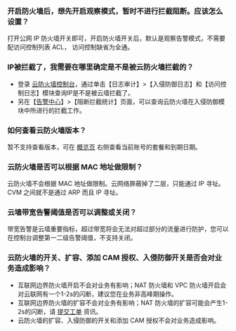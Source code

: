 ### 开启防火墙后，想先开启观察模式，暂时不进行拦截阻断。应该怎么设置？
打开公网 IP 防火墙开关即可，开启防火墙开关后，默认是观察告警模式，不需要配访问控制列表 ACL， 访问控制缺省为全通。

### IP被拦截了，我需要在哪里确定是不是被云防火墙拦截的？
- 登录 [云防火墙控制台](https://console.cloud.tencent.com/cfw)，通过单击【日志审计】>【入侵防御日志】和【访问控制日志】模块查询IP是不是被云墙拦截了。
- 另在【[告警中心](https://console.cloud.tencent.com/cfw/warncenter)】>【阻断拦截统计】页面，可以查询云防火墙在入侵防御模块中所进行的拦截工作。

### 如何查看云防火墙版本？
暂不支持查看版本，可在 [概览页](https://console.cloud.tencent.com/cfw) 右侧查看当前账号的套餐和到期日期。

### 云防火墙是否可以根据 MAC 地址做限制？
云防火墙不会根据 MAC 地址做限制。云网络屏蔽掉了二层，只能通过 IP 寻址。CVM 之间就不是通过 ARP 而且 IP 寻址。

### 云墙带宽告警阈值是否可以调整或关闭？
带宽告警是云墙重要指标，超过带宽将会无法对超过部分的流量进行防护，您可以在控制台调整第一二级告警阈值，不支持关闭。

### 云防火墙的开关、扩容、添加 CAM 授权、入侵防御开关是否会对业务造成影响？
- 互联网边界防火墙开启不会对业务有影响；NAT 防火墙和 VPC 防火墙开启会对云联网有一个1-2s的闪断，建议您在业务非高峰期操作。
- 互联网边界防火墙的扩容不会对业务有影响；NAT 防火墙的扩容可能会产生1-2s的闪断，请 [提交工单](https://console.cloud.tencent.com/workorder/category) 资讯。
- 云防火墙的扩容、入侵防御的开关和添加 CAM 授权不会对业务造成影响。
